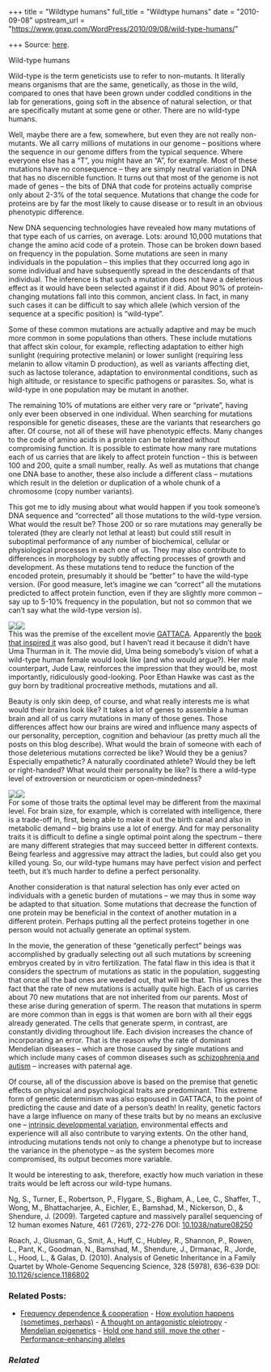 +++
title = "Wildtype humans"
full_title = "Wildtype humans"
date = "2010-09-08"
upstream_url = "https://www.gnxp.com/WordPress/2010/09/08/wild-type-humans/"

+++
Source: [here](https://www.gnxp.com/WordPress/2010/09/08/wild-type-humans/).

Wild-type humans

Wild-type is the term geneticists use to refer to non-mutants. It literally means organisms that are the same, genetically, as those in the wild, compared to ones that have been grown under coddled conditions in the lab for generations, going soft in the absence of natural selection, or that are specifically mutant at some gene or other. There are no wild-type humans.

Well, maybe there are a few, somewhere, but even they are not really non-mutants. We all carry millions of mutations in our genome – positions where the sequence in our genome differs from the typical sequence. Where everyone else has a “T”, you might have an “A”, for example. Most of these mutations have no consequence – they are simply neutral variation in DNA that has no discernible function. It turns out that most of the genome is not made of genes – the bits of DNA that code for proteins actually comprise only about 2-3% of the total sequence. Mutations that change the code for proteins are by far the most likely to cause disease or to result in an obvious phenotypic difference.

New DNA sequencing technologies have revealed how many mutations of that type each of us carries, on average. Lots: around 10,000 mutations that change the amino acid code of a protein. Those can be broken down based on frequency in the population. Some mutations are seen in many individuals in the population – this implies that they occurred long ago in some individual and have subsequently spread in the descendants of that individual. The inference is that such a mutation does not have a deleterious effect as it would have been selected against if it did. About 90% of protein-changing mutations fall into this common, ancient class. In fact, in many such cases it can be difficult to say which allele (which version of the sequence at a specific position) is “wild-type”.

Some of these common mutations are actually adaptive and may be much more common in some populations than others. These include mutations that affect skin colour, for example, reflecting adaptation to either high sunlight (requiring protective melanin) or lower sunlight (requiring less melanin to allow vitamin D production), as well as variants affecting diet, such as lactose tolerance, adaptation to environmental conditions, such as high altitude, or resistance to specific pathogens or parasites. So, what is wild-type in one population may be mutant in another.

The remaining 10% of mutations are either very rare or “private”, having only ever been observed in one individual. When searching for mutations responsible for genetic diseases, these are the variants that researchers go after. Of course, not all of these will have phenotypic effects. Many changes to the code of amino acids in a protein can be tolerated without compromising function. It is possible to estimate how many rare mutations each of us carries that are likely to affect protein function – this is between 100 and 200, quite a small number, really. As well as mutations that change one DNA base to another, these also include a different class – mutations which result in the deletion or duplication of a whole chunk of a chromosome (copy number variants).

  
This got me to idly musing about what would happen if you took someone’s DNA sequence and “corrected” all those mutations to the wild-type version. What would the result be? Those 200 or so rare mutations may generally be tolerated (they are clearly not lethal at least) but could still result in suboptimal performance of any number of biochemical, cellular or physiological processes in each one of us. They may also contribute to differences in morphology by subtly affecting processes of growth and development. As these mutations tend to reduce the function of the encoded protein, presumably it should be “better” to have the wild-type version. (For good measure, let’s imagine we can “correct” all the mutations predicted to affect protein function, even if they are slightly more common – say up to 5-10% frequency in the population, but not so common that we can’t say what the wild-type version is).

[![](https://i0.wp.com/3.bp.blogspot.com/_MyFAOEj9GKk/TIdrKSpYddI/AAAAAAAAAGo/4yHAVG0K394/s320/uma_thurman_gallery_34.jpg?w=640)![](https://i0.wp.com/3.bp.blogspot.com/_MyFAOEj9GKk/TIdrKSpYddI/AAAAAAAAAGo/4yHAVG0K394/s320/uma_thurman_gallery_34.jpg?w=640)](https://i0.wp.com/3.bp.blogspot.com/_MyFAOEj9GKk/TIdrKSpYddI/AAAAAAAAAGo/4yHAVG0K394/s1600/uma_thurman_gallery_34.jpg)  
This was the premise of the excellent movie [GATTACA](http://www.sonypictures.com/homevideo/gattaca/). Apparently the [book that inspired it](https://en.wikipedia.org/wiki/Beyond_This_Horizon) was also good, but I haven’t read it because it didn’t have Uma Thurman in it. The movie did, Uma being somebody’s vision of what a wild-type human female would look like (and who would argue?). Her male counterpart, Jude Law, reinforces the impression that they would be, most importantly, ridiculously good-looking. Poor Ethan Hawke was cast as the guy born by traditional procreative methods, mutations and all.

Beauty is only skin deep, of course, and what really interests me is what would their brains look like? It takes a lot of genes to assemble a human brain and all of us carry mutations in many of those genes. Those differences affect how our brains are wired and influence many aspects of our personality, perception, cognition and behaviour (as pretty much all the posts on this blog describe). What would the brain of someone with each of those deleterious mutations corrected be like? Would they be a genius? Especially empathetic? A naturally coordinated athlete? Would they be left or right-handed? What would their personality be like? Is there a wild-type level of extroversion or neuroticism or open-mindedness?

[![](https://i0.wp.com/4.bp.blogspot.com/_MyFAOEj9GKk/TIdq6BfaeBI/AAAAAAAAAGg/HRWJ8Eb5i0k/s320/jude-law-4521.jpg?w=640)![](https://i0.wp.com/4.bp.blogspot.com/_MyFAOEj9GKk/TIdq6BfaeBI/AAAAAAAAAGg/HRWJ8Eb5i0k/s320/jude-law-4521.jpg?w=640)](https://i0.wp.com/4.bp.blogspot.com/_MyFAOEj9GKk/TIdq6BfaeBI/AAAAAAAAAGg/HRWJ8Eb5i0k/s1600/jude-law-4521.jpg)  
For some of those traits the optimal level may be different from the maximal level. For brain size, for example, which is correlated with intelligence, there is a trade-off in, first, being able to make it out the birth canal and also in metabolic demand – big brains use a lot of energy. And for may personality traits it is difficult to define a single optimal point along the spectrum – there are many different strategies that may succeed better in different contexts. Being fearless and aggressive may attract the ladies, but could also get you killed young. So, our wild-type humans may have perfect vision and perfect teeth, but it’s much harder to define a perfect personality.

Another consideration is that natural selection has only ever acted on individuals with a genetic burden of mutations – we may thus in some way be adapted to that situation. Some mutations that decrease the function of one protein may be beneficial in the context of another mutation in a different protein. Perhaps putting all the perfect proteins together in one person would not actually generate an optimal system.

In the movie, the generation of these “genetically perfect” beings was accomplished by gradually selecting out all such mutations by screening embryos created by in vitro fertilization. The fatal flaw in this idea is that it considers the spectrum of mutations as static in the population, suggesting that once all the bad ones are weeded out, that will be that. This ignores the fact that the rate of new mutations is actually quite high. Each of us carries about 70 new mutations that are not inherited from our parents. Most of these arise during generation of sperm. The reason that mutations in sperm are more common than in eggs is that women are born with all their eggs already generated. The cells that generate sperm, in contrast, are constantly dividing throughout life. Each division increases the chance of incorporating an error. That is the reason why the rate of dominant Mendelian diseases – which are those caused by single mutations and which include many cases of common diseases such as [schizophrenia and autism](https://wiringthebrain.blogspot.com/2010/03/is-mental-illness-good-for-you.html) – increases with paternal age.

Of course, all of the discussion above is based on the premise that genetic effects on physical and psychological traits are predominant. This extreme form of genetic determinism was also espoused in GATTACA, to the point of predicting the cause and date of a person’s death! In reality, genetic factors have a large influence on many of these traits but by no means an exclusive one – [intrinsic developmental variation](https://wiringthebrain.blogspot.com/2010/02/noisy-genes-and-limits-of-genetic.html), environmental effects and experience will all also contribute to varying extents. On the other hand, introducing mutations tends not only to change a phenotype but to increase the variance in the phenotype – as the system becomes more compromised, its output becomes more variable.

It would be interesting to ask, therefore, exactly how much variation in these traits would be left across our wild-type humans.

Ng, S., Turner, E., Robertson, P., Flygare, S., Bigham, A., Lee, C., Shaffer, T., Wong, M., Bhattacharjee, A., Eichler, E., Bamshad, M., Nickerson, D., & Shendure, J. (2009). Targeted capture and massively parallel sequencing of 12 human exomes Nature, 461 (7261), 272-276 DOI: [10.1038/nature08250](https://dx.doi.org/10.1038/nature08250)

Roach, J., Glusman, G., Smit, A., Huff, C., Hubley, R., Shannon, P., Rowen, L., Pant, K., Goodman, N., Bamshad, M., Shendure, J., Drmanac, R., Jorde, L., Hood, L., & Galas, D. (2010). Analysis of Genetic Inheritance in a Family Quartet by Whole-Genome Sequencing Science, 328 (5978), 636-639 DOI: [10.1126/science.1186802](https://dx.doi.org/10.1126/science.1186802)

### Related Posts:

- [Frequency dependence &
  cooperation](https://www.gnxp.com/WordPress/2009/04/08/frequency-dependence-cooperation/) - [How evolution happens (sometimes,
  perhaps)](https://www.gnxp.com/WordPress/2009/07/20/how-evolution-happens-sometimes-perhaps/) - [A thought on antagonistic
  pleiotropy](https://www.gnxp.com/WordPress/2007/08/22/a-thought-on-antagonistic-pleiotropy/) - [Mendelian
  epigenetics](https://www.gnxp.com/WordPress/2006/07/28/mendelian-epigenetics/) - [Hold one hand still, move the
  other](https://www.gnxp.com/WordPress/2006/03/03/hold-one-hand-still-move-the-other/) - [Performance-enhancing
  alleles](https://www.gnxp.com/WordPress/2007/05/09/performance-enhancing-alleles/)

### *Related*

[](https://www.addtoany.com/add_to/facebook?linkurl=https%3A%2F%2Fwww.gnxp.com%2FWordPress%2F2010%2F09%2F08%2Fwild-type-humans%2F&linkname=Wild-type%20humans "Facebook")[](https://www.addtoany.com/add_to/twitter?linkurl=https%3A%2F%2Fwww.gnxp.com%2FWordPress%2F2010%2F09%2F08%2Fwild-type-humans%2F&linkname=Wild-type%20humans "Twitter")[](https://www.addtoany.com/add_to/email?linkurl=https%3A%2F%2Fwww.gnxp.com%2FWordPress%2F2010%2F09%2F08%2Fwild-type-humans%2F&linkname=Wild-type%20humans "Email")[](https://www.addtoany.com/share)
